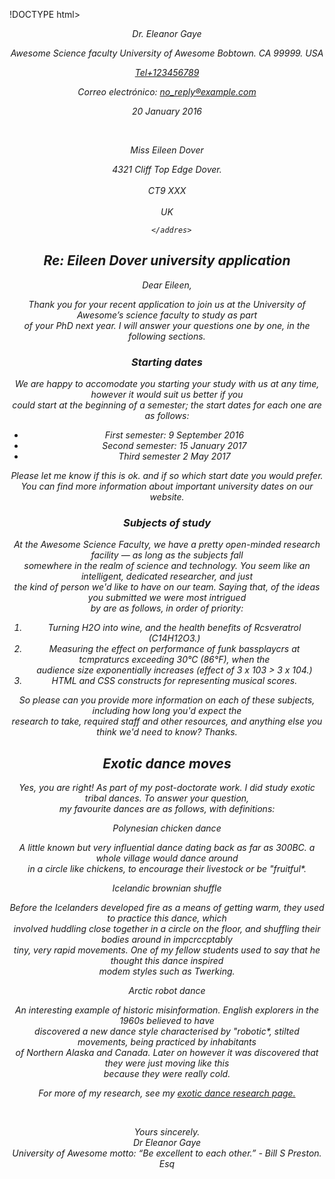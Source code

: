 !DOCTYPE html>
<html lang="es">
<head>
    <meta charset="UTF-8">
    <meta name="viewport" content="width=device-width, initial-scale=1.0">
    <title>Carta</title>
</head>
<body>
<header>
    <address>
        <p>Dr. Eleanor Gaye</p>
        <p>Awesome Science faculty University of Awesome Bobtown. CA 99999. USA</p>
        <p><a href="Tel: +1234567890 ">Tel+123456789</a></p>
        <p>Correo electrónico: <a href="no_reply®example.com">no_reply®example.com</a></p>
        <p>20 January 2016</p>
      </address>
      <br>
      <address>
        <p>Miss Eileen Dover</p>
        <p>4321 Cliff Top Edge Dover. <br><br> CT9 XXX<br><br> UK</p>
        
      </addres>
      
 <header/>     

<div>
    <h2>Re: Eileen Dover university application</h2> 
    <p>Dear Eileen,</p>
    <p>Thank you for your recent application to join us at the University of Awesome’s science faculty to study as part <br> 
        of your PhD next year. I will answer your questions one by one, in the following sections.</p>
</div>
<h3>Starting dates</h3>
<div>
    <p>We are happy to accomodate you starting your study with us at any time, however it would suit us better if you <br>
         could start at the beginning of a semester; the start dates for each one are as follows:
        </p>
    <ul>
        <li>First semester: 9 September 2016</li>
        <li>Second semester: 15 January 2017</li>
        <li>Third semester 2 May 2017</li>
    </ul>
    <p>Please let me know if this is ok. and if so which start date you would prefer.<br>
        You can find more information about important university dates on our website.</p>
</div>
<div>
    <h3>Subjects of study</h3>
     <p>At the Awesome Science Faculty, we have a pretty open-minded research facility — as long as the subjects fall <br>
         somewhere in the realm of science and technology. You seem like an intelligent, dedicated researcher, and just <br>
          the kind of person we'd like to have on our team. Saying that, of the ideas you submitted we were most intrigued <br>
          by are as follows, in order of priority:</p>
     <ol>
        <li>Turning H2O into wine, and the health benefits of Rcsveratrol (C14H12O3.)</li>
        <li>Measuring the effect on performance of funk bassplaycrs at tcmpraturcs exceeding 30°C (86°F), when the <br>
            audience size exponentially increases (effect of 3 x 103 > 3 x 104.)</li>
        <li>HTML and CSS constructs for representing musical scores.</li>  
     </ol>
     <p>So please can you provide more information on each of these subjects, including how long you'd expect the <br>
        research to take, required staff and other resources, and anything else you think we'd need to know? Thanks.</p>

</div>
<div>
    <h2>Exotic dance moves</h2>
    <p>Yes, you are right! As part of my post-doctorate work. I did study exotic tribal dances. To answer your question, <br>
        my favourite dances are as follows, with definitions:</p>  

</div>
<div>
    <p>Polynesian chicken dance</p>
    <p>A little known but very influential dance dating back as far as 300BC. a whole village would dance around <br>
         in a circle like chickens, to encourage their livestock or be "fruitful*.</p>
    <p>Icelandic brownian shuffle</p>
    <p>Before the Icelanders developed fire as a means of getting warm, they used to practice this dance, which <br>
        involved huddling close together in a circle on the floor, and shuffling their bodies around in impcrccptably <br>
        tiny, very rapid movements. One of my fellow students used to say that he thought this dance inspired <br>
         modem styles such as Twerking.</p>
    <p>Arctic robot dance</p>  
    <p>An interesting example of historic misinformation. English explorers in the 1960s believed to have <br>
         discovered a new dance style characterised by "robotic*, stilted movements, being practiced by inhabitants <br>
         of Northern Alaska and Canada. Later on however it was discovered that they were just moving like this <br>
         because they were really cold.</p>  
    <p>For more of my research, see my <a href="#" target="exotic dance research page.">exotic dance research page.</a>
    </p> 
    <br>   
    <p>Yours sincerely. <br>
        Dr Eleanor Gaye <br>
        University of Awesome motto: “Be excellent to each other.” - <i>Bill S Preston. Esq</i></p> 
</div>


 



</body>
</html>